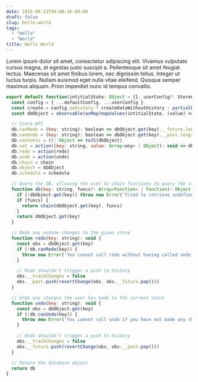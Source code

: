 ```yaml
---
date: 2016-06-13T04:00:16-04:00
draft: false
slug: hello-world
tags:
  - "Hello"
  - "World"
title: Hello World
---
```


Lorem ipsum dolor sit amet, consectetur adipiscing elit. Vivamus vulputate cursus magna, at egestas justo suscipit a. Pellentesque sit amet feugiat lectus. Maecenas sit amet finibus lorem, nec dignissim tellus. Integer ut luctus turpis. Nullam euismod eget nulla vitae eleifend. Quisque semper maximus aliquam. Proin imperdiet nunc id tempus convallis.

<!--more-->

```js
export default function(intitialState: Object = {}, userConfig?: StoreConfig = {}): Function {
  const config = { ...defaultConfig, ...userConfig }
  const create = config.noHistory ? createDataWithoutHistory : partialRight(createData, config.historyLimit)
  const dbObject = observable(asMap(mapValues(intitialState, (value) => create(value))))

  // Store API
  db.canRedo = (key: string): boolean => dbObject.get(key).__future.length > 0
  db.canUndo = (key: string): boolean => dbObject.get(key).__past.length > 0
  db.contents = (): Object => toJS(dbObject)
  db.set = action((key: string, value: Array<any> | Object): void => dbObject.set(key, create(value)))
  db.redo = action(redo)
  db.undo = action(undo)
  db.chain = chain
  db.object = dbObject
  db.schedule = schedule

  // Query the DB, allowing the user to chain functions to query the store
  function db(key: string, funcs?: Array<Function> | Function): Object {
    if (!dbObject.get(key)) throw new Error('Tried to retrieve undefined key')
    if (funcs) {
      return chain(dbObject.get(key), funcs)
    }
    return dbObject.get(key)
  }

  // Redo any undone changes to the given store
  function redo(key: string): void {
    const obs = dbObject.get(key)
    if (!db.canRedo(key)) {
      throw new Error('You cannot call redo without having called undo first')
    }

    // Redo shouldn't trigger a push to history
    obs.__trackChanges = false
    obs.__past.push(revertChange(obs, obs.__future.pop()))
  }

  // Undo any changes the user has made to the current store
  function undo(key: string): void {
    const obs = dbObject.get(key)
    if (!db.canUndo(key)) {
      throw new Error('You cannot call undo if you have not made any changes')
    }

    // Undo shouldn't trigger a push to history
    obs.__trackChanges = false
    obs.__future.push(revertChange(obs, obs.__past.pop()))
  }

  // Return the database object
  return db
}
```
